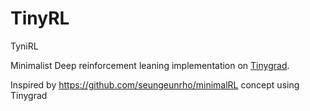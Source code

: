 # TinyRL
TyniRL

Minimalist Deep reinforcement leaning implementation on [Tinygrad](https://github.com/tinygrad/tinygrad).

Inspired by https://github.com/seungeunrho/minimalRL concept using Tinygrad
